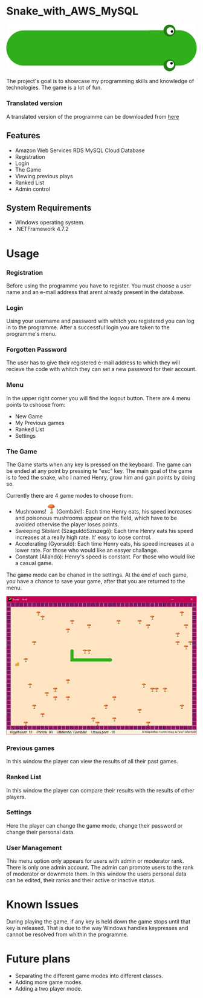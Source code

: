 # Snake_with_AWS_MySQL

![alt text](https://github.com/artemis94/Snake_with_AWS_MySQL/blob/master/Images/snake.png?raw=true)

The project's goal is to showcase my programming skills and knowledge of technologies. The game is a lot of fun. 

### Translated version  
A translated version of the programme can be downloaded from [here](https://drive.google.com/drive/folders/1dmvo1OqT62EedFhI4Ud3czsW4XZpxpOR?usp=sharing)

## Features
- Amazon Web Services RDS MySQL Cloud Database
- Registration
- Login
- The Game
- Viewing previous plays
- Ranked List
- Admin control

## System Requirements
- Windows operating system.
- .NETFramework 4.7.2

# Usage

### Registration
Before using the programme you have to register. You must choose a user name and an e-mail address that arent already present in the database.

### Login 
Using your username and password with whitch you registered you can log in to the programme. After a successful login you are taken to the programme's menu.

### Forgotten Password
The user has to give their registered e-mail address to which they will recieve the code with whitch they can set a new password for their account.

### Menu
In the upper right corner you will find the logout button. 
There are 4 menu points to cshoose from:
- New Game
- My Previous games
- Ranked List
- Settings

### The Game
The Game starts when any key is pressed on the keyboard. The game can be ended at any point by pressing te "esc" key. The main goal of the game is to feed the snake, who I named Henry, grow him and gain points by doing so. 

Currently there are 4 game modes to choose from:
- Mushrooms! <img src="https://github.com/artemis94/Snake_with_AWS_MySQL/blob/master/Images/mushroom.png" alt="alt text" height="25"> (Gombák!): Each time Henry eats, his speed increases and poisonous mushrooms appear on the field, which have to be avoided othervise the player loses points. 
- Sweeping Sibilant (SzáguldóSziszegő): Each time Henry eats his speed increases at a really high rate. It' easy to loose control.
- Accelerating (Gyorsuló): Each time Henry eats, his speed increases at a lower rate. For those who would like an easyer challange.
- Constant (Állandó): Henry's speed is constant. For those who would like a casual game.

The game mode can be chaned in the settings. 
At the end of each game, you have a chance to save your game, after that you are returned to the menu.


![alt text](https://github.com/artemis94/Snake_with_AWS_MySQL/blob/master/Images/game.png?raw=true)


### Previous games
In this window the player can view the results of all their past games.

### Ranked List
In this window the player can compare their results with the results of other players. 

### Settings
Here the player can change the game mode, change their password or change their personal data.

### User Management
This menu option only appears for users with admin or moderator rank. There is only one admin account. The admin can promote users to the rank of moderator or downmote them. In this window the users personal data can be edited, their ranks and their active or inactive status.

# Known Issues
During playing the game, if any key is held down the game stops until that key is released. That is due to the way Windows handles keypresses and cannot be resolved from whithin the programme.

# Future plans
- Separating the different game modes into different classes.
- Adding more game modes.
- Adding a two player mode.
